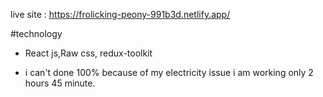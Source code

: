 live site : https://frolicking-peony-991b3d.netlify.app/

#technology

- React js,Raw css, redux-toolkit

- i can't done 100% because of my electricity issue i am working only 2 hours 45 minute.
